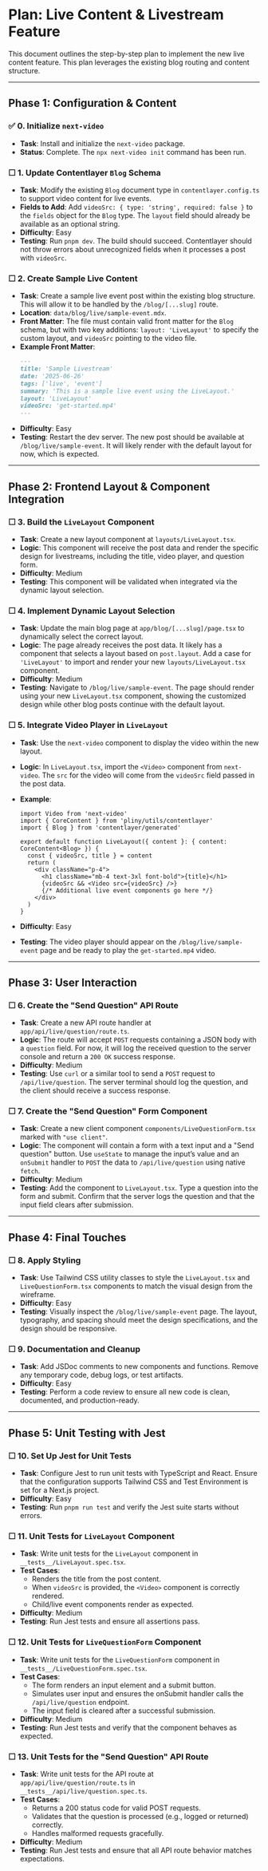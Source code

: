 # Plan: Live Content & Livestream Feature

This document outlines the step-by-step plan to implement the new live content feature. This plan leverages the existing blog routing and content structure.

---

## Phase 1: Configuration & Content

### ✅ 0. Initialize `next-video`

- **Task**: Install and initialize the `next-video` package.
- **Status**: Complete. The `npx next-video init` command has been run.

### ☐ 1. Update Contentlayer `Blog` Schema

- **Task**: Modify the existing `Blog` document type in `contentlayer.config.ts` to support video content for live events.
- **Fields to Add**: Add `videoSrc: { type: 'string', required: false }` to the `fields` object for the `Blog` type. The `layout` field should already be available as an optional string.
- **Difficulty**: Easy
- **Testing**: Run `pnpm dev`. The build should succeed. Contentlayer should not throw errors about unrecognized fields when it processes a post with `videoSrc`.

### ☐ 2. Create Sample Live Content

- **Task**: Create a sample live event post within the existing blog structure. This will allow it to be handled by the `/blog/[...slug]` route.
- **Location**: `data/blog/live/sample-event.mdx`.
- **Front Matter**: The file must contain valid front matter for the `Blog` schema, but with two key additions: `layout: 'LiveLayout'` to specify the custom layout, and `videoSrc` pointing to the video file.
- **Example Front Matter**:
  ```md
  ---
  title: 'Sample Livestream'
  date: '2025-06-26'
  tags: ['live', 'event']
  summary: 'This is a sample live event using the LiveLayout.'
  layout: 'LiveLayout'
  videoSrc: 'get-started.mp4'
  ---
  ```
- **Difficulty**: Easy
- **Testing**: Restart the dev server. The new post should be available at `/blog/live/sample-event`. It will likely render with the default layout for now, which is expected.

---

## Phase 2: Frontend Layout & Component Integration

### ☐ 3. Build the `LiveLayout` Component

- **Task**: Create a new layout component at `layouts/LiveLayout.tsx`.
- **Logic**: This component will receive the post data and render the specific design for livestreams, including the title, video player, and question form.
- **Difficulty**: Medium
- **Testing**: This component will be validated when integrated via the dynamic layout selection.

### ☐ 4. Implement Dynamic Layout Selection

- **Task**: Update the main blog page at `app/blog/[...slug]/page.tsx` to dynamically select the correct layout.
- **Logic**: The page already receives the post data. It likely has a component that selects a layout based on `post.layout`. Add a case for `'LiveLayout'` to import and render your new `layouts/LiveLayout.tsx` component.
- **Difficulty**: Medium
- **Testing**: Navigate to `/blog/live/sample-event`. The page should render using your new `LiveLayout.tsx` component, showing the customized design while other blog posts continue with the default layout.

### ☐ 5. Integrate Video Player in `LiveLayout`

- **Task**: Use the `next-video` component to display the video within the new layout.
- **Logic**: In `LiveLayout.tsx`, import the `<Video>` component from `next-video`. The `src` for the video will come from the `videoSrc` field passed in the post data.
- **Example**:

  ```tsx
  import Video from 'next-video'
  import { CoreContent } from 'pliny/utils/contentlayer'
  import { Blog } from 'contentlayer/generated'

  export default function LiveLayout({ content }: { content: CoreContent<Blog> }) {
    const { videoSrc, title } = content
    return (
      <div className="p-4">
        <h1 className="mb-4 text-3xl font-bold">{title}</h1>
        {videoSrc && <Video src={videoSrc} />}
        {/* Additional live event components go here */}
      </div>
    )
  }
  ```

- **Difficulty**: Easy
- **Testing**: The video player should appear on the `/blog/live/sample-event` page and be ready to play the `get-started.mp4` video.

---

## Phase 3: User Interaction

### ☐ 6. Create the "Send Question" API Route

- **Task**: Create a new API route handler at `app/api/live/question/route.ts`.
- **Logic**: The route will accept `POST` requests containing a JSON body with a `question` field. For now, it will log the received question to the server console and return a `200 OK` success response.
- **Difficulty**: Medium
- **Testing**: Use `curl` or a similar tool to send a `POST` request to `/api/live/question`. The server terminal should log the question, and the client should receive a success response.

### ☐ 7. Create the "Send Question" Form Component

- **Task**: Create a new client component `components/LiveQuestionForm.tsx` marked with `"use client"`.
- **Logic**: The component will contain a form with a text input and a "Send question" button. Use `useState` to manage the input’s value and an `onSubmit` handler to `POST` the data to `/api/live/question` using native `fetch`.
- **Difficulty**: Medium
- **Testing**: Add the component to `LiveLayout.tsx`. Type a question into the form and submit. Confirm that the server logs the question and that the input field clears after submission.

---

## Phase 4: Final Touches

### ☐ 8. Apply Styling

- **Task**: Use Tailwind CSS utility classes to style the `LiveLayout.tsx` and `LiveQuestionForm.tsx` components to match the visual design from the wireframe.
- **Difficulty**: Easy
- **Testing**: Visually inspect the `/blog/live/sample-event` page. The layout, typography, and spacing should meet the design specifications, and the design should be responsive.

### ☐ 9. Documentation and Cleanup

- **Task**: Add JSDoc comments to new components and functions. Remove any temporary code, debug logs, or test artifacts.
- **Difficulty**: Easy
- **Testing**: Perform a code review to ensure all new code is clean, documented, and production-ready.

---

## Phase 5: Unit Testing with Jest

### ☐ 10. Set Up Jest for Unit Tests

- **Task**: Configure Jest to run unit tests with TypeScript and React. Ensure that the configuration supports Tailwind CSS and Test Environment is set for a Next.js project.
- **Difficulty**: Easy
- **Testing**: Run `pnpm run test` and verify the Jest suite starts without errors.

### ☐ 11. Unit Tests for `LiveLayout` Component

- **Task**: Write unit tests for the `LiveLayout` component in `__tests__/LiveLayout.spec.tsx`.
- **Test Cases**:
  - Renders the title from the post content.
  - When `videoSrc` is provided, the `<Video>` component is correctly rendered.
  - Child/live event components render as expected.
- **Difficulty**: Medium
- **Testing**: Run Jest tests and ensure all assertions pass.

### ☐ 12. Unit Tests for `LiveQuestionForm` Component

- **Task**: Write unit tests for the `LiveQuestionForm` component in `__tests__/LiveQuestionForm.spec.tsx`.
- **Test Cases**:
  - The form renders an input element and a submit button.
  - Simulates user input and ensures the onSubmit handler calls the `/api/live/question` endpoint.
  - The input field is cleared after a successful submission.
- **Difficulty**: Medium
- **Testing**: Run Jest tests and verify that the component behaves as expected.

### ☐ 13. Unit Tests for the "Send Question" API Route

- **Task**: Write unit tests for the API route at `app/api/live/question/route.ts` in `__tests__/api/live/question.spec.ts`.
- **Test Cases**:
  - Returns a 200 status code for valid POST requests.
  - Validates that the question is processed (e.g., logged or returned) correctly.
  - Handles malformed requests gracefully.
- **Difficulty**: Medium
- **Testing**: Run Jest tests and ensure that all API route behavior matches expectations.
